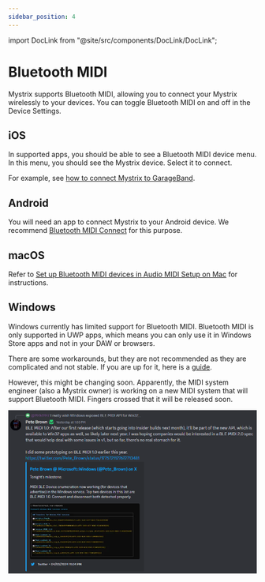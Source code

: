 ```yaml
---
sidebar_position: 4
---
```


import DocLink from "@site/src/components/DocLink/DocLink";

# Bluetooth MIDI

Mystrix supports Bluetooth MIDI, allowing you to connect your Mystrix wirelessly to your devices. You can toggle Bluetooth MIDI on and off in the <DocLink to="/docs/Mystrix/MystrixSpecific/DeviceSettings">Device Settings</DocLink>.

## iOS

In supported apps, you should be able to see a Bluetooth MIDI device menu. In this menu, you should see the Mystrix device. Select it to connect.

For example, see [how to connect Mystrix to GarageBand](https://support.apple.com/guide/garageband-iphone/a-bluetooth-midi-device-touch-instruments-chse356a0321/ios).

## Android

You will need an app to connect Mystrix to your Android device. We recommend [Bluetooth MIDI Connect](https://play.google.com/store/apps/details?id=bluetooth.midi.connect&hl=en_US) for this purpose.

## macOS

Refer to [Set up Bluetooth MIDI devices in Audio MIDI Setup on Mac](https://support.apple.com/guide/audio-midi-setup/set-up-bluetooth-midi-devices-ams33f013765/mac) for instructions.

## Windows

Windows currently has limited support for Bluetooth MIDI. Bluetooth MIDI is only supported in UWP apps, which means you can only use it in Windows Store apps and not in your DAW or browsers.

There are some workarounds, but they are not recommended as they are complicated and not stable. If you are up for it, here is a [guide](http://newbodyfresher.linclip.com/how-to-use-with-daw).

However, this might be changing soon. Apparently, the MIDI system engineer (also a Mystrix owner) is working on a new MIDI system that will support Bluetooth MIDI. Fingers crossed that it will be released soon.

![Info by the engineer on the 203 Discord](WindowsBLEMidiUpdate.png)
